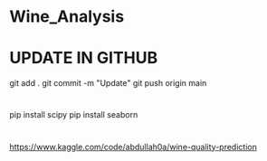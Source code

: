 # Wine_Analysis


# UPDATE IN GITHUB
git add .
git commit -m "Update"
git push origin main
#

#
pip install scipy
pip install seaborn
#

# 
https://www.kaggle.com/code/abdullah0a/wine-quality-prediction
#
